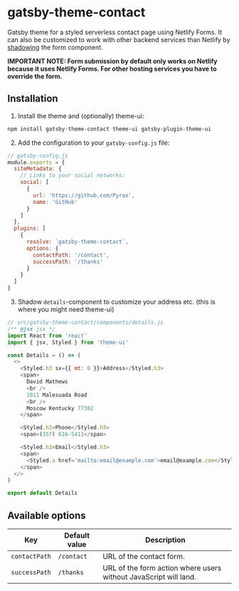# gatsby-theme-contact

Gatsby theme for a styled serverless contact page using Netlify Forms. It can also be customized to work with other backend services than Netlify by [shadowing](https://www.gatsbyjs.org/docs/themes/shadowing/) the form component.

**IMPORTANT NOTE: Form submission by default only works on Netlify because it uses Netlify Forms. For other hosting services you have to override the form.**

## Installation

1. Install the theme and (optionally) theme-ui:

```sh
npm install gatsby-theme-contact theme-ui gatsby-plugin-theme-ui
```

2. Add the configuration to your `gatsby-config.js` file:

```js
// gatsby-config.js
module.exports = {
  siteMetadata: {
    // Links to your social networks:
    social: [
      {
        url: 'https://github.com/Pyrax',
        name: 'GitHub'
      }
    ]
  },
  plugins: [
    {
      resolve: `gatsby-theme-contact`,
      options: {
        contactPath: '/contact',
        successPath: '/thanks'
      }
    }
  ]
}
```

3. Shadow `details`-component to customize your address etc. (this is where you might need theme-ui)

```js
// src/gatsby-theme-contact/components/details.js
/** @jsx jsx */
import React from 'react'
import { jsx, Styled } from 'theme-ui'

const Details = () => (
  <>
    <Styled.h3 sx={{ mt: 0 }}>Address</Styled.h3>
    <span>
      David Mathews
      <br />
      1011 Malesuada Road
      <br />
      Moscow Kentucky 77382
    </span>

    <Styled.h3>Phone</Styled.h3>
    <span>(357) 616-5411</span>

    <Styled.h3>Email</Styled.h3>
    <span>
      <Styled.a href='mailto:email@example.com'>email@example.com</Styled.a>
    </span>
  </>
)

export default Details
```

## Available options

| Key           | Default value | Description                                                      |
| ------------- | ------------- | ---------------------------------------------------------------- |
| `contactPath` | `/contact`    | URL of the contact form.                                         |
| `successPath` | `/thanks`     | URL of the form action where users without JavaScript will land. |
